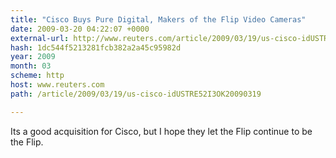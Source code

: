 ```yaml
---
title: "Cisco Buys Pure Digital, Makers of the Flip Video Cameras"
date: 2009-03-20 04:22:07 +0000
external-url: http://www.reuters.com/article/2009/03/19/us-cisco-idUSTRE52I3OK20090319
hash: 1dc544f5213281fcb382a2a45c95982d
year: 2009
month: 03
scheme: http
host: www.reuters.com
path: /article/2009/03/19/us-cisco-idUSTRE52I3OK20090319

---
```


Its a good acquisition for Cisco, but I hope they let the Flip continue to be the Flip.

